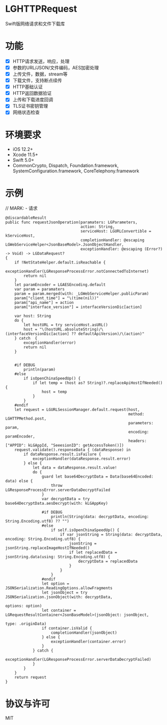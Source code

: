 # LGHTTPRequest
Swift版网络请求和文件下载库

# 功能
- [x] HTTP请求发送，响应，处理
- [x] 参数的URL/JSON/文件编码，AES加密处理
- [x] 上传文件，数据，stream等
- [x] 下载文件，支持断点续传
- [x] HTTP基础认证
- [x] HTTP返回数据验证
- [x] 上传和下载进度回调
- [x] TLS证书密钥管理
- [x] 网络状态检查

# 环境要求
- iOS 12.2+
- Xcode 11.5+
- Swift 5.0+
- CommonCrypto, Dispatch, Foundation.framework, SystemConfiguration.framework, CoreTelephony.framework

# 示例

// MARK: - 请求
    
    @discardableResult
    public func requestJsonOperation(paramaters: LGParameters,
                                     action: String,
                                     serviceHost: LGURLConvertible = kServiceHost,
                                     completionHandler: @escaping LGWebServiceHelper<JsonBaseModel>.JsonObjectHandler,
                                     exceptionHandler: @escaping (Error?) -> Void) -> LGDataRequest?
    {
        if !NetStateHelper.default.isReachable {
            exceptionHandler(LGResponseProcessError.notConnectedToInternet)
            return nil
        }
        let paramEncoder = LGAESEncoding.default
        var param = paramaters
        param = param.merged(with: _LGWebServiceHelper.publicParam)
        param["client_time"] = "\(time(nil))"
        param["api_name"] = action
        param["interface_version"] = interfaceVersionDic[action]
        
        var host: String
        do {
            let hostURL = try serviceHost.asURL()
            host = "\(hostURL.absoluteString)/\(interfaceVersionDic[action] ?? defaultApiVersion)/\(action)"
        } catch  {
            exceptionHandler(error)
            return nil
        }
        
        
        #if DEBUG
            println(param)
        #else
            if isOpenChinaSpeedUp() {
                if let temp = (host as? String)?.replaceApiHostIfNeeded() {
                    host = temp
                }
            }
        #endif
        let request = LGURLSessionManager.default.request(host,
                                                          method: LGHTTPMethod.post,
                                                          parameters: param,
                                                          encoding: paramEncoder,
                                                          headers: ["APPID": kLGAppId, "SeeesionID": getAccessToken()])
        request.validate().responseData { (dataResponse) in
            if dataResponse.result.isFailure {
                exceptionHandler(dataResponse.result.error)
            } else {
                let data = dataResponse.result.value!
                do {
                    guard let base64DecryptData = Data(base64Encoded: data) else {
                        throw LGResponseProcessError.serverDataDecryptFailed
                    }
                    var decryptData = try base64DecryptData.aesDecrypt(with: kLGAppKey)
                    
                    #if DEBUG
                        println(String(data: decryptData, encoding: String.Encoding.utf8) ?? "")
                    #else
                        if self.isOpenChinaSpeedUp() {
                            if var jsonString = String(data: decryptData, encoding: String.Encoding.utf8) {
                                jsonString = jsonString.replaceImageHostIfNeeded()
                                if let replacedData = jsonString.data(using: String.Encoding.utf8) {
                                    decryptData = replacedData
                                }
                            }
                        }
                    #endif
                    let option = JSONSerialization.ReadingOptions.allowFragments
                    let jsonObject = try JSONSerialization.jsonObject(with: decryptData,
                                                                      options: option)
                    let container = LGRequestResultContainer<JsonBaseModel>(jsonObject: jsonObject,
                                                                                type: .originData)
                    if container.isValid {
                        completionHandler(jsonObject)
                    } else {
                        exceptionHandler(container.error)
                    }
                } catch {
                    exceptionHandler(LGResponseProcessError.serverDataDecryptFailed)
                }
            }
        }
        return request
    }
    
# 协议与许可
MIT
